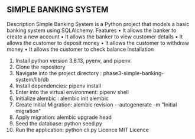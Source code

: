 SIMPLE BANKING SYSTEM
-------------------------------
Description
Simple Banking System is a Python project that models a basic banking system using SQLAlchemy. 
Features
•	It allows the banker to create a new account 
•	It allows the banker to view customer details
•	It allows the customer to deposit money
•	It allows the customer to withdraw money
•	It allows the customer to check balance
Installation
1.	 Install python version 3.8.13, pyenv, and pipenv.
2.	Clone the repository
3.	Navigate into the project directory : phase3-simple-banking-system/lib/db
4.	Install dependencies: pipenv install
5.	Enter into the virtual environment: pipenv shell
6.	Initialize alembic : alembic init alembic
7.	Create Initial Migration: alembic revision --autogenerate -m "Initial migration"
8.	Apply migration: alembic upgrade head
9.	Seed the database: python seed.py
10.	Run the application: python cli.py
Licence
 MIT Licence
